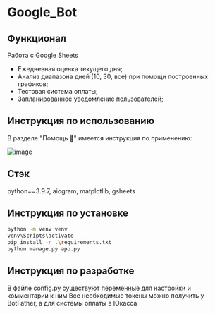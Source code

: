 # Google_Bot


## Функционал
Работа с Google Sheets
- Ежедневная оценка текущего дня;
- Анализ диапазона дней (10, 30, все) при помощи построенных графиков;
- Тестовая система оплаты;
- Запланированное уведомление пользователей; 

## Инструкция по использованию
В разделе "Помощь 🔎" имеется инструкция по применению:

![image](https://github.com/VlassaDassa/Google_Bot/assets/107307197/248f0f6b-7b3b-43ec-869d-00ba8d35e5b3)

## Стэк
python==3.9.7, aiogram, matplotlib, gsheets

## Инструкция по установке
```sh
python -m venv venv
venv\Scripts\activate
pip install -r .\requirements.txt
python manage.py app.py
```

## Инструкция по разработке
В файле config.py существуют переменные для настройки и комментарии к ним
Все необходимые токены можно получить у BotFather, а для системы оплаты в Юкасса



